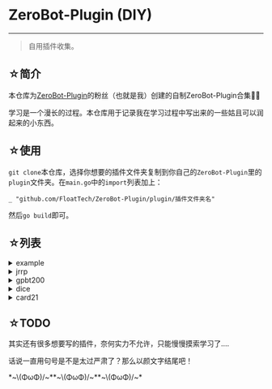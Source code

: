 # ZeroBot-Plugin (DIY)

---

> 自用插件收集。

## ☆简介

本仓库为[ZeroBot-Plugin](https://github.com/FloatTech/ZeroBot-Plugin)的粉丝（也就是我）创建的自制ZeroBot-Plugin合集🤤🤤

学习是一个漫长的过程。本仓库用于记录我在学习过程中写出来的一些姑且可以润起来的小东西。

## ☆使用

`git clone`本仓库，选择你想要的插件文件夹复制到你自己的`ZeroBot-Plugin`里的`plugin`文件夹。在`main.go`中的`import`列表加上：
```
_ "github.com/FloatTech/ZeroBot-Plugin/plugin/插件文件夹名"
```
然后`go build`即可。

## ☆列表

<details>
 <summary>example</summary>

字面意思，供自己复习用的插件模板。用来测试姬气人是否掉线/纪念自己的第一个插件。

</details>
<details>
 <summary>jrrp</summary>

应同学要求写的一个人品插件。特点是一天只有一个结果，发送时附带图片。

时间限制思路提供：[不愿意透露姓名的btNFC](https://github.com/myrnfc)

</details>
<details>
 <summary>gpbt200</summary>

网上冲浪时发现的api，便决定应用于自己的插件之中。~这也是我第一次使用GoLang调用json，也是我第一次使用api制作插件，对于我来说是个很有学习和纪念意义的插件。~

生成的文章质量参差不齐~，要怪就怪api吧（×~

</details>
<details>
 <summary>dice</summary>

一个简单的掷骰小插件。想复刻一下速度回复小姐写的[dice!](https://v2docs.kokona.tech/zh/latest/index.html)的内容，故诞生此插件。（[该bt仓库大概也是这样想的吧](https://github.com/myrnfc/ZeroBot-Plugin-Dice/tree/61ed586fb870d34b07f260c53b3f70d985634d07) [该bt仓库的最新版](https://github.com/myrnfc/ZeroBot-Plugin-Dice)）但又想了想——本来zbp也不是骰娘项目呀——所以放弃全部内容的复刻，仅保留掷骰的基本功能。~手法十分稚嫩还请过路dalao手下留情~

可能接下来还会有关于该插件的更新？
  - [x] 。ra（一个附带成功率的骰子）
  - [ ] 。reply（教学系统（可能会分到其他插件的制作规划里））

</details>
<details>
 <summary>card21</summary>


进入新学校，开始怀念初中时和同学们在课间玩的民间规则21点了，于是复刻了一个。加上debug，整个过程用时一天不到一点。可能在学校里py写久了对写go也有一定帮助？毕竟以往要是有想法复刻某个游戏的话，可没办法用这个速度写出来。总之能进步总是好事！

民间规则21点，顾名思义，规则与在赌场里玩的那些21点不一样。并且目前的版本我也没有引入已有的货币系统。 ~~所以这是一个清纯的21点。~~ 普通用户玩起来可能会不太习惯，不过总体上还是一样的。但是我还是来写一下大致规则好了，防止想要玩这个魔改版游戏的用户在网上找不到规则。

加入游戏后，用户按顺序抽牌，抽完牌后直到本轮游戏结束再也无法抽牌，并且由姬气人当场结算该玩家的分数。所有玩家完成自己的回合后，姬气人将汇总所有玩家的分数，并报出冠军。


**注意：由于程序设计限制，一轮游戏所有玩家总共能抽52张牌，所以参与人数不宜过过过过多。**

**注意：由于程序设计限制，同分者记玩家列表中靠前者为冠军。**

还是希望大家能玩得开心就好。

感谢zbp群内大佬们的细节指导。名字不一一放出，~~有兴趣可以来群玩。~~

</details>

## ☆TODO

其实还有很多想要写的插件，奈何实力不允许，只能慢慢摸索学习了....

话说一直用句号是不是太过严肃了？那么以颜文字结尾吧！

\*\~\\(ΦωΦ)/\~\*\*\~\\(ΦωΦ)/\~\*\*\~\\(ΦωΦ)/\~\*
